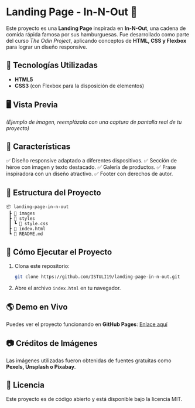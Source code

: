 

# Landing Page - In-N-Out 🍔

Este proyecto es una **Landing Page** inspirada en **In-N-Out**, una cadena de comida rápida famosa por sus hamburguesas. Fue desarrollado como parte del curso *The Odin Project*, aplicando conceptos de **HTML, CSS y Flexbox** para lograr un diseño responsive.

## 📌 Tecnologías Utilizadas

- **HTML5**
- **CSS3** (con Flexbox para la disposición de elementos)

## 🖥️ Vista Previa

&#x20;*(Ejemplo de imagen, reemplázala con una captura de pantalla real de tu proyecto)*

## 🚀 Características

✅ Diseño responsive adaptado a diferentes dispositivos. ✅ Sección de héroe con imagen y texto destacado. ✅ Galería de productos. ✅ Frase inspiradora con un diseño atractivo. ✅ Footer con derechos de autor.

## 📂 Estructura del Proyecto

```
📦 landing-page-in-n-out
 ┣ 📂 images
 ┣ 📂 styles
 ┃ ┗ 📜 style.css
 ┣ 📜 index.html
 ┗ 📜 README.md
```

## 🔧 Cómo Ejecutar el Proyecto

1. Clona este repositorio:
   ```bash
   git clone https://github.com/ISTULI19/landing-page-in-n-out.git
   ```
2. Abre el archivo `index.html` en tu navegador.

## 🌎 Demo en Vivo

Puedes ver el proyecto funcionando en **GitHub Pages**: [Enlace aquí](https://itsuli19.github.io/Project-Landing-Page/)

## 📷 Créditos de Imágenes

Las imágenes utilizadas fueron obtenidas de fuentes gratuitas como **Pexels, Unsplash o Pixabay**.

## 📜 Licencia

Este proyecto es de código abierto y está disponible bajo la licencia MIT.
